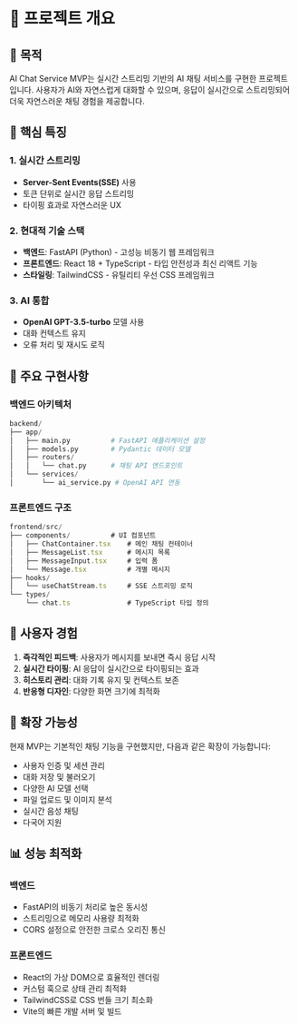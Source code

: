 # 📖 프로젝트 개요

## 🎯 목적

AI Chat Service MVP는 실시간 스트리밍 기반의 AI 채팅 서비스를 구현한 프로젝트입니다. 사용자가 AI와 자연스럽게 대화할 수 있으며, 응답이 실시간으로 스트리밍되어 더욱 자연스러운 채팅 경험을 제공합니다.

## 🌟 핵심 특징

### 1. 실시간 스트리밍
- **Server-Sent Events(SSE)** 사용
- 토큰 단위로 실시간 응답 스트리밍
- 타이핑 효과로 자연스러운 UX

### 2. 현대적 기술 스택
- **백엔드**: FastAPI (Python) - 고성능 비동기 웹 프레임워크
- **프론트엔드**: React 18 + TypeScript - 타입 안전성과 최신 리액트 기능
- **스타일링**: TailwindCSS - 유틸리티 우선 CSS 프레임워크

### 3. AI 통합
- **OpenAI GPT-3.5-turbo** 모델 사용
- 대화 컨텍스트 유지
- 오류 처리 및 재시도 로직

## 🔧 주요 구현사항

### 백엔드 아키텍처
```python
backend/
├── app/
│   ├── main.py          # FastAPI 애플리케이션 설정
│   ├── models.py        # Pydantic 데이터 모델
│   ├── routers/
│   │   └── chat.py      # 채팅 API 엔드포인트
│   └── services/
│       └── ai_service.py # OpenAI API 연동
```

### 프론트엔드 구조
```typescript
frontend/src/
├── components/          # UI 컴포넌트
│   ├── ChatContainer.tsx    # 메인 채팅 컨테이너
│   ├── MessageList.tsx      # 메시지 목록
│   ├── MessageInput.tsx     # 입력 폼
│   └── Message.tsx          # 개별 메시지
├── hooks/
│   └── useChatStream.ts     # SSE 스트리밍 로직
└── types/
    └── chat.ts              # TypeScript 타입 정의
```

## 🎨 사용자 경험

1. **즉각적인 피드백**: 사용자가 메시지를 보내면 즉시 응답 시작
2. **실시간 타이핑**: AI 응답이 실시간으로 타이핑되는 효과
3. **히스토리 관리**: 대화 기록 유지 및 컨텍스트 보존
4. **반응형 디자인**: 다양한 화면 크기에 최적화

## 🚀 확장 가능성

현재 MVP는 기본적인 채팅 기능을 구현했지만, 다음과 같은 확장이 가능합니다:

- 사용자 인증 및 세션 관리
- 대화 저장 및 불러오기
- 다양한 AI 모델 선택
- 파일 업로드 및 이미지 분석
- 실시간 음성 채팅
- 다국어 지원

## 📊 성능 최적화

### 백엔드
- FastAPI의 비동기 처리로 높은 동시성
- 스트리밍으로 메모리 사용량 최적화
- CORS 설정으로 안전한 크로스 오리진 통신

### 프론트엔드
- React의 가상 DOM으로 효율적인 렌더링
- 커스텀 훅으로 상태 관리 최적화
- TailwindCSS로 CSS 번들 크기 최소화
- Vite의 빠른 개발 서버 및 빌드
